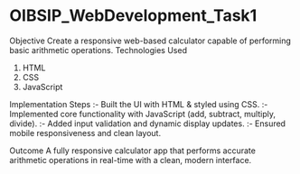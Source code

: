 # OIBSIP_WebDevelopment_Task1
Objective
Create a responsive web-based calculator capable of performing basic arithmetic operations.
Technologies Used
1. HTML
2. CSS
3. JavaScript

Implementation Steps
:- Built the UI with HTML & styled using CSS.
:- Implemented core functionality with JavaScript (add, subtract, multiply, divide).
:- Added input validation and dynamic display updates.
:- Ensured mobile responsiveness and clean layout.

Outcome
A fully responsive calculator app that performs accurate arithmetic operations in real-time with a clean, modern interface.
